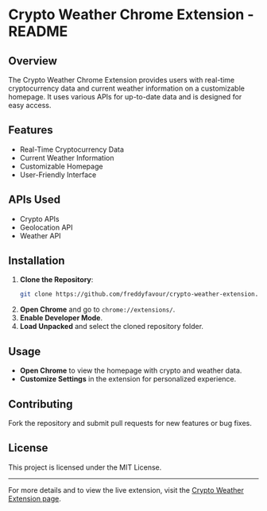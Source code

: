# Crypto Weather Chrome Extension - README

## Overview

The Crypto Weather Chrome Extension provides users with real-time cryptocurrency data and current weather information on a customizable homepage. It uses various APIs for up-to-date data and is designed for easy access.

## Features

- Real-Time Cryptocurrency Data
- Current Weather Information
- Customizable Homepage
- User-Friendly Interface

## APIs Used

- Crypto APIs
- Geolocation API
- Weather API

## Installation

1. **Clone the Repository**:
   ```bash
   git clone https://github.com/freddyfavour/crypto-weather-extension.git
   ```
2. **Open Chrome** and go to `chrome://extensions/`.
3. **Enable Developer Mode**.
4. **Load Unpacked** and select the cloned repository folder.

## Usage

- **Open Chrome** to view the homepage with crypto and weather data.
- **Customize Settings** in the extension for personalized experience.

## Contributing

Fork the repository and submit pull requests for new features or bug fixes.

## License

This project is licensed under the MIT License.

---

For more details and to view the live extension, visit the [Crypto Weather Extension page](https://crypto-weather-api-chrome-ext.vercel.app/).
